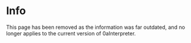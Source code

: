 # Info

This page has been removed as the information was far outdated, and no longer applies to the current version of 0aInterpreter.

<br><br>